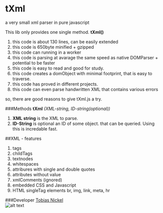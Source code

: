 # tXml
a very small xml parser in pure javascript

This lib only provides one single method. **tXml()**

1. this code is about 130 lines, can be easily extended 
2. this code is 650byte minified + gzipped
3. this code can running in a worker 
4. this code is parsing at avarage the same speed as native DOMParser + potential to be faster
5. this code is easy to read and good for study. 
6. this code creates a domObject with minimal footprint, that is easy to traverse.
7. this code has proved in different projects.
8. this code can even parse handwritten XML that contains various errors

so, there are good reasons to give tXml.js a try. 

###Methods
**tXml** *(XML-string, ID-string(optional))*
  1. **XML string** is the XML to parse.
  2. **ID-String** is optional an ID of some object. that can be queried. Using this is incredable fast.

##XML - features
  1. tags
  2. childTags
  3. textnodes
  4. whitespaces
  5. attribures with single and double quotes
  6. attributes without value
  7. xmlComments (ignored)
  8. embedded CSS and Javascript
  9. HTML singleTag elements br, img, link, meta, hr

###Developer
[Tobias Nickel](http://tnickel.de/)  
![alt text](https://avatars1.githubusercontent.com/u/4189801?s=150) 
